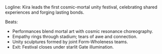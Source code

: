 ﻿---
series: 4
novella: 5
file: S4N5_CH10
type: chapter
pov: Kira
setting: Empathic cultural congress â€“ unity festival
word_target_min: 1201
word_target_max: 2299
status: outline
---
Logline: Kira leads the first cosmic-mortal unity festival, celebrating shared experiences and forging lasting bonds.

Beats:
- Performances blend mortal art with cosmic resonance choreography.
- Empathy rings through stadium; tears of awe and connection.
- Unity sculptures formed by joint Form-Wholeness teams.
- Exit: Festival closes under starlit Gate illumination.